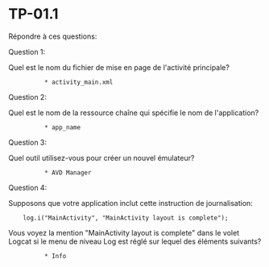 # TP-01.1
Répondre à ces questions:

Question 1:

Quel est le nom du fichier de mise en page de l'activité principale?

	          * activity_main.xml

Question 2:

Quel est le nom de la ressource chaîne qui spécifie le nom de l'application?

          	  * app_name

Question 3:

Quel outil utilisez-vous pour créer un nouvel émulateur?

	          * AVD Manager

Question 4:

Supposons que votre application inclut cette instruction de journalisation:

        log.i("MainActivity", "MainActivity layout is complete");

Vous voyez la mention "MainActivity layout is complete" dans le 
volet Logcat si le menu de niveau Log est réglé sur lequel des éléments suivants?

	          * Info
 
